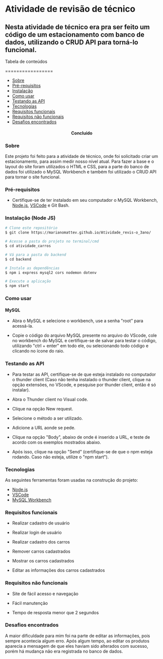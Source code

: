 # Atividade de revisão de técnico
## Nesta atividade de técnico era pra ser feito um código de um estacionamento com banco de dados, utilizando o CRUD API para torná-lo funcional.

Tabela de conteúdos

=================

<!--ts-->
   * [Sobre](#Sobre)
   * [Pré-requisitos](#pre-requisitos)
   * [Instalação](#instalacao)
   * [Como usar](#como-usar)
   * [Testando as API](#testando-api)
   * [Tecnologias](#tecnologias)
   * [Requisitos funcionais](#requisitos-funcionais)
   * [Requisitos não funcionais](#requisitos-nao-funcionais)
   * [Desafios encontrados](#desafios-encontrados)
<!--te-->

<h4 align="center"> 
	Concluído
</h4>

### Sobre

Este projeto foi feito para a atividade de técnico, onde foi solicitado criar um estacionamento, para assim medir nosso nível atual. Para fazer a base e o layout do site foram utilizados o HTML e CSS, para a parte do banco de dados foi utilizado o MySQL Workbench e também foi utilizado o CRUD API para tornar o site funcional.


### Pré-requisitos

- Certifique-se de ter instalado em seu computador o MySQL Workbench, [Node.js](https://nodejs.org/en/), [VSCode](https://code.visualstudio.com/) e Git Bash.

### Instalação (Node JS)

```bash
# Clone este repositório
$ git clone https://marianomattev.github.io/Atividade_revis-o_3ano/

# Acesse a pasta do projeto no terminal/cmd
$ cd atividade_carros

# Vá para a pasta do backend
$ cd backend

# Instale as dependências
$ npm i express mysql2 cors nodemon dotenv

# Execute a aplicação
$ npm start


```

### Como usar

#### MySQL
- Abra o MySQL e selecione o workbench, use a senha "root" para acessá-la.

- Copie o código do arquivo MySQL presente no arquivo do VScode, cole no workbench do MySQL e certifique-se de salvar para testar o código, utilizando "ctrl + enter" em todo ele, ou selecionando todo código e clicando no ícone do raio.

### Testando as API

- Para testar as API, certifique-se de que esteja instalado no computador o thunder client (Caso não tenha instalado o thunder client, clique na opção extensões, no VScode, e pesquise por thunder client, então é só instalar).

- Abra o Thunder client no Visual code.

- Clique na opção New request.

- Selecione o método a ser utilizado.

- Adicione a URL aonde se pede.

- Clique na opção "Body", abaixo de onde é inserido a URL, e teste de acordo com os exemplos mostrados abaixo.

- Após isso, clique na opção "Send" (certifique-se de que o npm esteja rodando. Caso não esteja, utilize o "npm start").


### Tecnologias

As seguintes ferramentas foram usadas na construção do projeto:

- [Node.js](https://nodejs.org/en/)
- [VSCode](https://code.visualstudio.com/)
- [MySQL Workbench](https://https://www.mysql.com/)

### Requisitos funcionais

- Realizar cadastro de usuário

- Realizar login de usuário

- Realizar cadastro dos carros

- Remover carros cadastrados

- Mostrar os carros cadastrados

- Editar as informações dos carros cadastrados


### Requisitos não funcionais

- Site de fácil acesso e navegação

- Fácil manutenção

- Tempo de resposta menor que 2 segundos

### Desafios encontrados

A maior dificuldade para mim foi na parte de editar as informações, pois sempre acontecia algum erro. Após algum tempo, ao editar os produtos aparecia a mensagem de que eles haviam sido alterados com sucesso, porém há mudança não era registrada no banco de dados.
